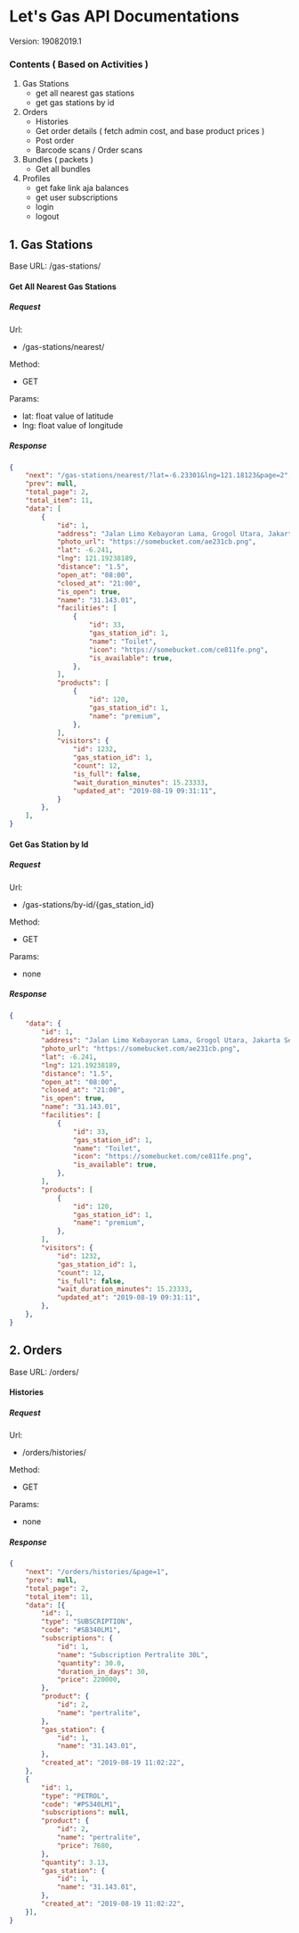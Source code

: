 # Let's Gas API Documentations

Version: 19082019.1

### Contents ( Based on Activities )

1. Gas Stations
   - get all nearest gas stations
   - get gas stations by id
2. Orders
   - Histories
   - Get order details ( fetch admin cost, and base product prices )
   - Post order
   - Barcode scans / Order scans
3. Bundles ( packets )
   - Get all bundles
4. Profiles
   - get fake link aja balances
   - get user subscriptions
   - login
   - logout



## 1. Gas Stations

Base URL: /gas-stations/

#### Get All Nearest Gas Stations

##### Request

Url:

- /gas-stations/nearest/

Method:

- GET

Params:

- lat: float value of latitude
- lng: float value of longitude

##### Response

```json
{
    "next": "/gas-stations/nearest/?lat=-6.23301&lng=121.18123&page=2",
    "prev": null,
    "total_page": 2,
    "total_item": 11,
    "data": [
        {
            "id": 1,
            "address": "Jalan Limo Kebayoran Lama, Grogol Utara, Jakarta Selatan, 12220",
            "photo_url": "https://somebucket.com/ae231cb.png",
            "lat": -6.241,
            "lng": 121.19238189,
            "distance": "1.5",
            "open_at": "08:00",
            "closed_at": "21:00",
            "is_open": true,
            "name": "31.143.01",
            "facilities": [
                {
                    "id": 33,
                    "gas_station_id": 1,
                    "name": "Toilet",
                    "icon": "https://somebucket.com/ce811fe.png",
                    "is_available": true,
                },
            ],
            "products": [
                {
                    "id": 120,
                    "gas_station_id": 1,
                    "name": "premium",
                },
            ],
            "visitors": {
                "id": 1232,
                "gas_station_id": 1,
                "count": 12,
                "is_full": false,
                "wait_duration_minutes": 15.23333,
                "updated_at": "2019-08-19 09:31:11",
            }
        },
    ],
}
```



#### Get Gas Station by Id

##### Request

Url:

- /gas-stations/by-id/{gas_station_id}

Method:

- GET

Params:

- none

##### Response

```json
{
    "data": {
        "id": 1,
        "address": "Jalan Limo Kebayoran Lama, Grogol Utara, Jakarta Selatan, 12220",
        "photo_url": "https://somebucket.com/ae231cb.png",
        "lat": -6.241,
        "lng": 121.19238189,
        "distance": "1.5",
        "open_at": "08:00",
        "closed_at": "21:00",
        "is_open": true,
        "name": "31.143.01",
        "facilities": [
            {
                "id": 33,
                "gas_station_id": 1,
                "name": "Toilet",
                "icon": "https://somebucket.com/ce811fe.png",
                "is_available": true,
            },
        ],
        "products": [
            {
                "id": 120,
                "gas_station_id": 1,
                "name": "premium",
            },
        ],
        "visitors": {
            "id": 1232,
            "gas_station_id": 1,
            "count": 12,
            "is_full": false,
            "wait_duration_minutes": 15.23333,
            "updated_at": "2019-08-19 09:31:11",
        },
    },
}
```

## 2. Orders

Base URL: /orders/

#### Histories

##### Request

Url:

- /orders/histories/

Method:

- GET

Params:

- none

##### Response

```json
{
    "next": "/orders/histories/&page=1",
    "prev": null,
    "total_page": 2,
    "total_item": 11,
    "data": [{
        "id": 1,
        "type": "SUBSCRIPTION",
        "code": "#SB340LM1",
        "subscriptions": {
            "id": 1,
            "name": "Subscription Pertralite 30L",
            "quantity": 30.0,
            "duration_in_days": 30,
            "price": 220000,
        },
        "product": {
            "id": 2,
            "name": "pertralite",
        },
        "gas_station": {
            "id": 1,
            "name": "31.143.01",
        },
        "created_at": "2019-08-19 11:02:22",
    },
    {
        "id": 1,
        "type": "PETROL",
        "code": "#PS340LM1",
        "subscriptions": null,
        "product": {
            "id": 2,
            "name": "pertralite",
            "price": 7680,
        },
        "quantity": 3.13,
        "gas_station": {
            "id": 1,
            "name": "31.143.01",
        },
        "created_at": "2019-08-19 11:02:22",
    }],
}
```

